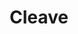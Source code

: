 ---
id_key: i
image: image_00009.jpg
thumbnail: thumb_image_00009.jpg
title: Cleave
dimensions: 150 × 300
medium: " Acrylic on wooden panel"
year: '1990'
artist: Loyd Zimmermann  
notes: ephemeral nature of the human condition
galleries: "- apple   - orange"
permalink: "/new/i.html"
layout: single-work
---